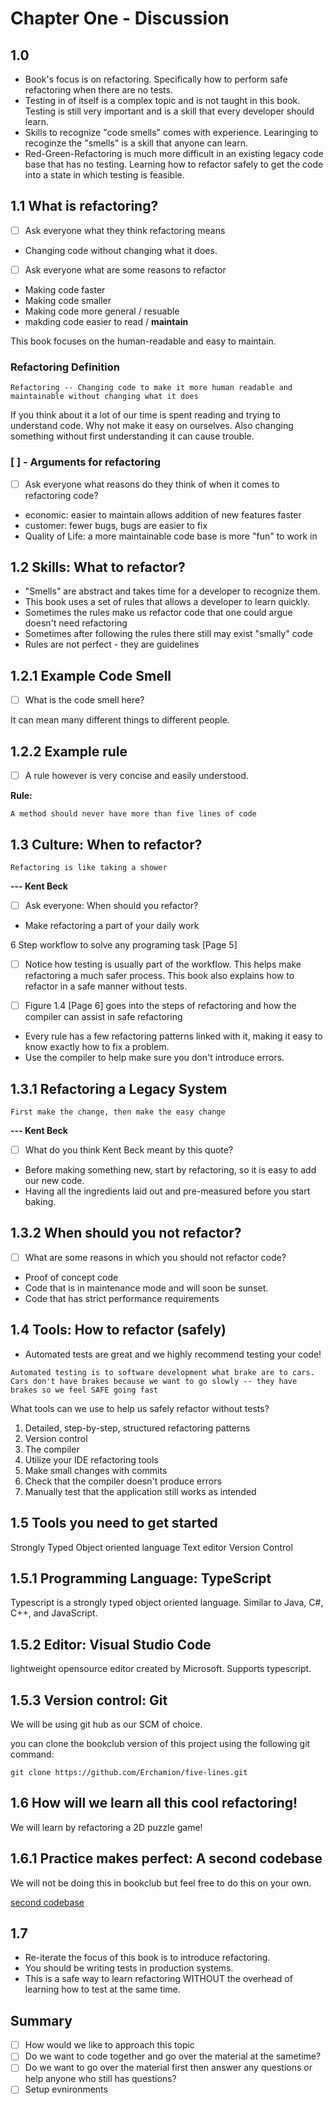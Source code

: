 # Chapter One - Discussion

## 1.0

* Book's focus is on refactoring.  Specifically how to perform safe refactoring when there are no tests.
* Testing in of itself is a complex topic and is not taught in this book.  Testing is still very important and is a skill that every developer should learn.
* Skills to recognize "code smells" comes with experience.  Learinging to recoginze the "smells" is a skill that anyone can learn.
* Red-Green-Refactoring is much more difficult in an existing legacy code base that has no testing.  Learning how to refactor safely to get the code into a state in which testing is feasible.

## 1.1 What is refactoring?

- [ ] Ask everyone what they think refactoring means

* Changing code without changing what it does.

- [ ] Ask everyone what are some reasons to refactor

* Making code faster
* Making code smaller
* Making code more general / resuable
* makding code easier to read / **maintain**

This book focuses on the human-readable and easy to maintain.

### Refactoring Definition

`Refactoring -- Changing code to make it more human readable and maintainable without changing what it does`

If you think about it a lot of our time is spent reading and trying to understand code.  Why not make it easy on ourselves.  Also changing something without first understanding it can cause trouble.

### [ ] - Arguments for refactoring

- [ ] Ask everyone what reasons do they think of when it comes to refactoring code?

* economic: easier to maintain allows addition of new features faster
* customer: fewer bugs, bugs are easier to fix
* Quality of Life: a more maintainable code base is more "fun" to work in

## 1.2 Skills: What to refactor?

* "Smells" are abstract and takes time for a developer to recognize them.
* This book uses a set of rules that allows a developer to learn quickly.
* Sometimes the rules make us refactor code that one could argue doesn't need refactoring
* Sometimes after following the rules there still may exist "smally" code
* Rules are not perfect - they are guidelines

## 1.2.1 Example Code Smell

- [ ] What is the code smell here?

It can mean many different things to different people.

## 1.2.2 Example rule

- [ ] A rule however is very concise and easily understood.

**Rule:**

`A method should never have more than five lines of code`

## 1.3 Culture: When to refactor?

`Refactoring is like taking a shower`

**--- Kent Beck**

- [ ] Ask everyone: When should you refactor?

* Make refactoring a part of your daily work

6 Step workflow to solve any programing task [Page 5]

- [ ] Notice how testing is usually part of the workflow.  This helps make refactoring a much safer process.  This book also explains how to refactor in a safe manner without tests.

- [ ] Figure 1.4 [Page 6] goes into the steps of refactoring and how the compiler can assist in safe refactoring

* Every rule has a few refactoring patterns linked with it, making it easy to know exactly how to fix a problem.
* Use the compiler to help make sure you don't introduce errors.

## 1.3.1 Refactoring a Legacy System

`First make the change, then make the easy change`

**--- Kent Beck**

- [ ] What do you think Kent Beck meant by this quote?

* Before making something new, start by refactoring, so it is easy to add our new code.
* Having all the ingredients laid out and pre-measured before you start baking.

## 1.3.2 When should you not refactor?

- [ ] What are some reasons in which you should not refactor code?

* Proof of concept code
* Code that is in maintenance mode and will soon be sunset.
* Code that has strict performance requirements

## 1.4 Tools: How to refactor (safely)

* Automated tests are great and we highly recommend testing your code!

```text
Automated testing is to software development what brake are to cars.  Cars don't have brakes because we want to go slowly -- they have brakes so we feel SAFE going fast
```

What tools can we use to help us safely refactor without tests?

1. Detailed, step-by-step, structured refactoring patterns
2. Version control
3. The compiler
4. Utilize your IDE refactoring tools
5. Make small changes with commits
6. Check that the compiler doesn't produce errors
7. Manually test that the application still works as intended

## 1.5 Tools you need to get started

Strongly Typed Object oriented language
Text editor
Version Control

## 1.5.1 Programming Language: TypeScript

Typescript is a strongly typed object oriented language.  Similar to Java, C#, C++, and JavaScript.

## 1.5.2 Editor: Visual Studio Code

lightweight opensource editor created by Microsoft.  Supports typescript.

## 1.5.3 Version control: Git

We will be using git hub as our SCM of choice.

you can clone the bookclub version of this project using the following git command:

`git clone https://github.com/Erchamion/five-lines.git`

## 1.6 How will we learn all this cool refactoring!

We will learn by refactoring a 2D puzzle game!

## 1.6.1 Practice makes perfect: A second codebase

We will not be doing this in bookclub but feel free to do this on your own.

[second codebase](https://github.com/thedrlambda/bomb-guy)

## 1.7

* Re-iterate the focus of this book is to introduce refactoring.
* You should be writing tests in production systems.
* This is a safe way to learn refactoring WITHOUT the overhead of learning how to test at the same time.

## Summary

- [ ] How would we like to approach this topic
- [ ] Do we want to code together and go over the material at the sametime?
- [ ] Do we want to go over the material first then answer any questions or help anyone who still has questions?
- [ ] Setup evnironments
